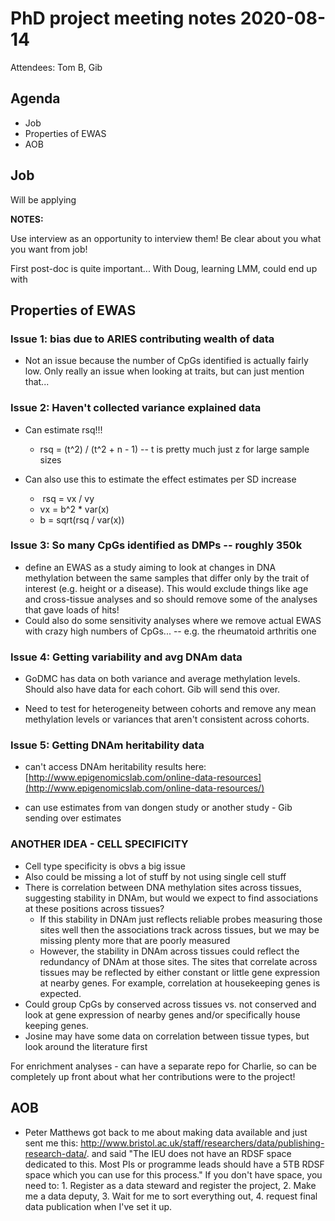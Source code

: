 # PhD project meeting notes 2020-08-14

Attendees: Tom B, Gib

## Agenda

* Job 
* Properties of EWAS
* AOB

## Job

Will be applying

__NOTES:__

Use interview as an opportunity to interview them! 
Be clear about you what you want from job! 

First post-doc is quite important... With Doug, learning LMM, could end up with 

## Properties of EWAS

### Issue 1: bias due to ARIES contributing wealth of data

- Not an issue because the number of CpGs identified is actually fairly low. Only really an issue when looking at traits, but can just mention that...

### Issue 2: Haven't collected variance explained data

- Can estimate rsq!!!
	+ rsq = (t^2) / (t^2 + n - 1) -- t is pretty much just z for large sample sizes

- Can also use this to estimate the effect estimates per SD increase
	+  rsq = vx / vy 
	+ vx = b^2 * var(x)
	+ b = sqrt(rsq / var(x)) 

### Issue 3: So many CpGs identified as DMPs -- roughly 350k

- define an EWAS as a study aiming to look at changes in DNA methylation between the same samples that differ only by the trait of interest (e.g. height or a disease). This would exclude things like age and cross-tissue analyses and so should remove some of the analyses that gave loads of hits!
- Could also do some sensitivity analyses where we remove actual EWAS with crazy high numbers of CpGs... -- e.g. the rheumatoid arthritis one

### Issue 4: Getting variability and avg DNAm data

- GoDMC has data on both variance and average methylation levels. Should also have data for each cohort. Gib will send this over.

- Need to test for heterogeneity between cohorts and remove any mean methylation levels or variances that aren't consistent across cohorts.

### Issue 5: Getting DNAm heritability data

- can't access DNAm heritability results here: [http://www.epigenomicslab.com/online-data-resources](http://www.epigenomicslab.com/online-data-resources/)

- can use estimates from van dongen study or another study - Gib sending over estimates

### ANOTHER IDEA - CELL SPECIFICITY

- Cell type specificity is obvs a big issue 
- Also could be missing a lot of stuff by not using single cell stuff
- There is correlation between DNA methylation sites across tissues, suggesting stability in DNAm, but would we expect to find associations at these positions across tissues? 
	+ If this stability in DNAm just reflects reliable probes measuring those sites well then the associations track across tissues, but we may be missing plenty more that are poorly measured
	+ However, the stability in DNAm across tissues could reflect the redundancy of DNAm at those sites. The sites that correlate across tissues may be reflected by either constant or little gene expression at nearby genes. For example, correlation at housekeeping genes is expected.
- Could group CpGs by conserved across tissues vs. not conserved and look at gene expression of nearby genes and/or specifically house keeping genes.
- Josine may have some data on correlation between tissue types, but look around the literature first


For enrichment analyses - can have a separate repo for Charlie, so can be completely up front about what her contributions were to the project! 


## AOB

* Peter Matthews got back to me about making data available and just sent me this: http://www.bristol.ac.uk/staff/researchers/data/publishing-research-data/. and said "The IEU does not have an RDSF space dedicated to this. Most PIs or programme leads should have a 5TB RDSF space which you can use for this process." If you don't have space, you need to: 1. Register as a data steward and register the project, 2. Make me a data deputy, 3. Wait for me to sort everything out, 4. request final data publication when I've set it up.





